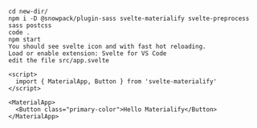 ```npx create-snowpack-app new-dir --template @snowpack/app-template-svelte-typescript
cd new-dir/
npm i -D @snowpack/plugin-sass svelte-materialify svelte-preprocess sass postcss
code .
npm start
You should see svelte icon and with fast hot reloading.
Load or enable extension: Svelte for VS Code
edit the file src/app.svelte

<script>
  import { MaterialApp, Button } from 'svelte-materialify'
</script>

<MaterialApp>
  <Button class="primary-color">Hello Materialify</Button>
</MaterialApp>
```
